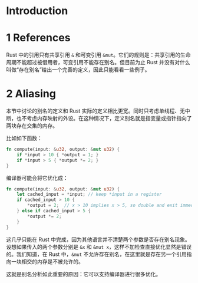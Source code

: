 # Introduction

# 1 References

Rust 中的引用只有共享引用 `&` 和可变引用 `&mut`。它们的规则是：共享引用的生命周期不能超过被借用者，可变引用不能存在别名。但目前为止 Rust 并没有对什么叫做“存在别名”给出一个完善的定义，因此只能看看一些例子。

# 2 Aliasing

本节中讨论的别名的定义和 Rust 实际的定义相比更宽。同时只考虑单线程、无中断，也不考虑内存映射的外设。在这种情况下，定义别名就是指变量或指针指向了两块存在交集的内存。

比如如下函数：

```rust
fn compute(input: &u32, output: &mut u32) {
    if *input > 10 { *output = 1; }
    if *input > 5 { *output *= 2; }
}
```

编译器可能会将它优化成：

```rust
fn compute(input: &u32, output: &mut u32) {
    let cached_input = *input; // keep *input in a register
    if cached_input > 10 {
        *output = 2;  // x > 10 implies x > 5, so double and exit immediately
    } else if cached_input > 5 {
        *output *= 2;
    }
}
```

这几乎只能在 Rust 中完成，因为其他语言并不清楚两个参数是否存在别名现象。设想如果传入的两个参数分别是 `&x` 和 `&mut x`，这样不加检查直接优化显然是错误的。我们知道，在 Rust 中，`&mut` 不允许存在别名，在这里就是存在另一个引用指向一块相交的内存是不被允许的。

这就是别名分析如此重要的原因：它可以支持编译器进行很多优化。